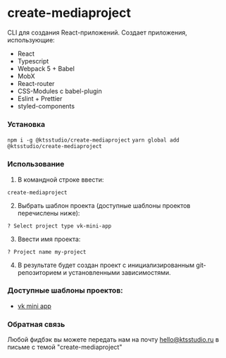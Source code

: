 # create-mediaproject

CLI для создания React-приложений. Создает приложения, использующие:

- React
- Typescript
- Webpack 5 + Babel
- MobX
- React-router
- CSS-Modules с babel-plugin
- Eslint + Prettier
- styled-components

### Установка

`npm i -g @ktsstudio/create-mediaproject`
`yarn global add @ktsstudio/create-mediaproject`

### Использование

1. В командной строке ввести:

```
create-mediaproject
```

2. Выбрать шаблон проекта (доступные шаблоны проектов перечислены ниже):

```
? Select project type vk-mini-app
```

3. Ввести имя проекта:

```
? Project name my-project
```

4. В результате будет создан проект с инициализированным git-репозиторием и установленными зависимостями.

### Доступные шаблоны проектов:

- [vk mini app](https://vk.com/dev/vk_apps_docs)

### Обратная связь

Любой фидбэк вы можете передать нам на почту [hello@ktsstudio.ru](mailto:hello@ktsstudio.ru) в письме с темой "create-mediaproject"
